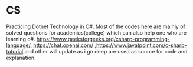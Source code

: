 # CS
Practicing Dotnet Technology in C#.
Most of the codes here are mainly of solved questions for academics(college) which can also help one who are learning c#.
https://www.geeksforgeeks.org/csharp-programming-language/, https://chat.openai.com/ ,https://www.javatpoint.com/c-sharp-tutorial and other will update as i go deep are used as source for code and explanation.
